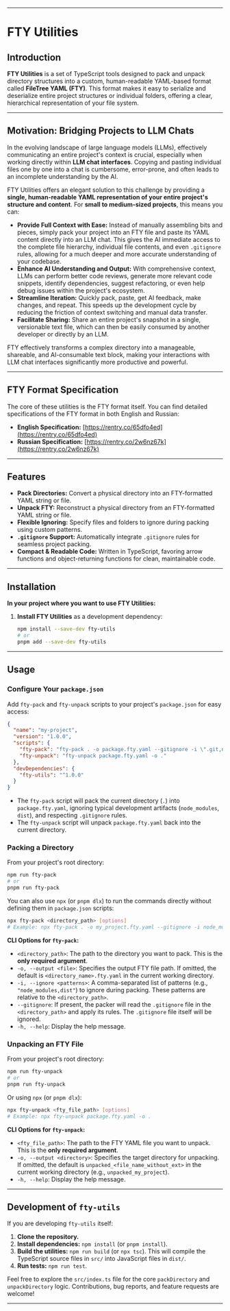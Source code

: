 -----

# FTY Utilities

## Introduction

**FTY Utilities** is a set of TypeScript tools designed to pack and unpack directory structures into a custom, human-readable YAML-based format called **FileTree YAML (FTY)**. This format makes it easy to serialize and deserialize entire project structures or individual folders, offering a clear, hierarchical representation of your file system.

---

## Motivation: Bridging Projects to LLM Chats

In the evolving landscape of large language models (LLMs), effectively communicating an entire project's context is crucial, especially when working directly within **LLM chat interfaces**. Copying and pasting individual files one by one into a chat is cumbersome, error-prone, and often leads to an incomplete understanding by the AI.

FTY Utilities offers an elegant solution to this challenge by providing a **single, human-readable YAML representation of your entire project's structure and content**. For **small to medium-sized projects**, this means you can:

* **Provide Full Context with Ease:** Instead of manually assembling bits and pieces, simply pack your project into an FTY file and paste its YAML content directly into an LLM chat. This gives the AI immediate access to the complete file hierarchy, individual file contents, and even `.gitignore` rules, allowing for a much deeper and more accurate understanding of your codebase.
* **Enhance AI Understanding and Output:** With comprehensive context, LLMs can perform better code reviews, generate more relevant code snippets, identify dependencies, suggest refactoring, or even help debug issues within the project's ecosystem.
* **Streamline Iteration:** Quickly pack, paste, get AI feedback, make changes, and repeat. This speeds up the development cycle by reducing the friction of context switching and manual data transfer.
* **Facilitate Sharing:** Share an entire project's snapshot in a single, versionable text file, which can then be easily consumed by another developer or directly by an LLM.

FTY effectively transforms a complex directory into a manageable, shareable, and AI-consumable text block, making your interactions with LLM chat interfaces significantly more productive and powerful.

---

## FTY Format Specification

The core of these utilities is the FTY format itself. You can find detailed specifications of the FTY format in both English and Russian:

* **English Specification:** [https://rentry.co/65dfo4ed](https://rentry.co/65dfo4ed)
* **Russian Specification:** [https://rentry.co/2w6nz67k](https://rentry.co/2w6nz67k)

-----

## Features

* **Pack Directories:** Convert a physical directory into an FTY-formatted YAML string or file.
* **Unpack FTY:** Reconstruct a physical directory from an FTY-formatted YAML string or file.
* **Flexible Ignoring:** Specify files and folders to ignore during packing using custom patterns.
* **`.gitignore` Support:** Automatically integrate `.gitignore` rules for seamless project packing.
* **Compact & Readable Code:** Written in TypeScript, favoring arrow functions and object-returning functions for clean, maintainable code.

-----

## Installation

**In your project where you want to use FTY Utilities:**

1.  **Install FTY Utilities** as a development dependency:
    ```bash
    npm install --save-dev fty-utils
    # or
    pnpm add --save-dev fty-utils
    ```

-----

## Usage

### Configure Your `package.json`

Add `fty-pack` and `fty-unpack` scripts to your project's `package.json` for easy access:

```json
{
  "name": "my-project",
  "version": "1.0.0",
  "scripts": {
    "fty-pack": "fty-pack . -o package.fty.yaml --gitignore -i \".git,node_modules,dist,pnpm-lock.yaml\"",
    "fty-unpack": "fty-unpack package.fty.yaml -o ."
  },
  "devDependencies": {
    "fty-utils": "^1.0.0"
  }
}
```
* The `fty-pack` script will pack the current directory (`.`) into `package.fty.yaml`, ignoring typical development artifacts (`node_modules`, `dist`), and respecting `.gitignore` rules.
* The `fty-unpack` script will unpack `package.fty.yaml` back into the current directory.

### Packing a Directory

From your project's root directory:

```bash
npm run fty-pack
# or
pnpm run fty-pack
```

You can also use `npx` (or `pnpm dlx`) to run the commands directly without defining them in `package.json` scripts:

```bash
npx fty-pack <directory_path> [options]
# Example: npx fty-pack . -o my_project.fty.yaml --gitignore -i node_modules,dist
```

**CLI Options for `fty-pack`:**

* `<directory_path>`: The path to the directory you want to pack. This is the **only required argument**.
* `-o, --output <file>`: Specifies the output FTY file path. If omitted, the default is `<directory_name>.fty.yaml` in the current working directory.
* `-i, --ignore <patterns>`: A comma-separated list of patterns (e.g., `"node_modules,dist"`) to ignore during packing. These patterns are relative to the `<directory_path>`.
* `--gitignore`: If present, the packer will read the `.gitignore` file in the `<directory_path>` and apply its rules. The `.gitignore` file itself will be ignored.
* `-h, --help`: Display the help message.

### Unpacking an FTY File

From your project's root directory:

```bash
npm run fty-unpack
# or
pnpm run fty-unpack
```

Or using `npx` (or `pnpm dlx`):

```bash
npx fty-unpack <fty_file_path> [options]
# Example: npx fty-unpack package.fty.yaml -o .
```

**CLI Options for `fty-unpack`:**

* `<fty_file_path>`: The path to the FTY YAML file you want to unpack. This is the **only required argument**.
* `-o, --output <directory>`: Specifies the target directory for unpacking. If omitted, the default is `unpacked_<file_name_without_ext>` in the current working directory (e.g., `unpacked_my_project`).
* `-h, --help`: Display the help message.

-----

## Development of `fty-utils`

If you are developing `fty-utils` itself:

1.  **Clone the repository.**
2.  **Install dependencies:** `npm install` (or `pnpm install`).
3.  **Build the utilities:** `npm run build` (or `npx tsc`). This will compile the TypeScript source files in `src/` into JavaScript files in `dist/`.
4.  **Run tests:** `npm run test`.

Feel free to explore the `src/index.ts` file for the core `packDirectory` and `unpackDirectory` logic. Contributions, bug reports, and feature requests are welcome!

-----
